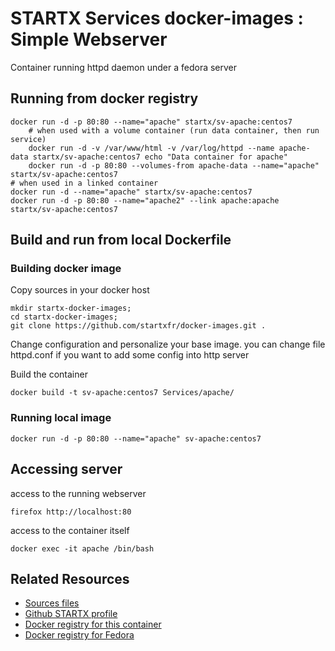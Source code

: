 # STARTX Services docker-images : Simple Webserver

Container running httpd daemon under a fedora server

## Running from docker registry

	docker run -d -p 80:80 --name="apache" startx/sv-apache:centos7
        # when used with a volume container (run data container, then run service)
        docker run -d -v /var/www/html -v /var/log/httpd --name apache-data startx/sv-apache:centos7 echo "Data container for apache"
        docker run -d -p 80:80 --volumes-from apache-data --name="apache" startx/sv-apache:centos7
	# when used in a linked container
	docker run -d --name="apache" startx/sv-apache:centos7
	docker run -d -p 80:80 --name="apache2" --link apache:apache startx/sv-apache:centos7

## Build and run from local Dockerfile
### Building docker image
Copy sources in your docker host 

	mkdir startx-docker-images; 
	cd startx-docker-images;
	git clone https://github.com/startxfr/docker-images.git .

Change configuration and personalize your base image. you can change file httpd.conf if you want to add some config into http server

Build the container

	docker build -t sv-apache:centos7 Services/apache/

### Running local image

	docker run -d -p 80:80 --name="apache" sv-apache:centos7

## Accessing server
access to the running webserver

	firefox http://localhost:80

access to the container itself

	docker exec -it apache /bin/bash

## Related Resources
* [Sources files](https://github.com/startxfr/docker-images/tree/master/Services/apache)
* [Github STARTX profile](https://github.com/startxfr/docker-images)
* [Docker registry for this container](https://registry.hub.docker.com/u/startx/sv-apache/)
* [Docker registry for Fedora](https://registry.hub.docker.com/u/fedora/)


